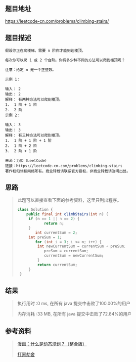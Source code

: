 
## 题目地址
 https://leetcode-cn.com/problems/climbing-stairs/ 

## 题目描述
```
假设你正在爬楼梯。需要 n 阶你才能到达楼顶。

每次你可以爬 1 或 2 个台阶。你有多少种不同的方法可以爬到楼顶呢？

注意：给定 n 是一个正整数。

示例 1：

输入： 2
输出： 2
解释： 有两种方法可以爬到楼顶。
1.  1 阶 + 1 阶
2.  2 阶
示例 2：

输入： 3
输出： 3
解释： 有三种方法可以爬到楼顶。
1.  1 阶 + 1 阶 + 1 阶
2.  1 阶 + 2 阶
3.  2 阶 + 1 阶

来源：力扣（LeetCode）
链接：https://leetcode-cn.com/problems/climbing-stairs
著作权归领扣网络所有。商业转载请联系官方授权，非商业转载请注明出处。
```

## 思路

>   此题可以直接查看下面的参考资料，这里只列出程序。
>
>   ```java
>class Solution {
>       public final int climbStairs(int n) {
>        if (n == 1 || n == 2) {
>               return n;
>        }
>           int currentSum = 2;
>        int preSum = 1;
>           for (int i = 3; i <= n; i++) {
>            int newCurrentSum = currentSum + preSum;
>               preSum = currentSum;
>               currentSum = newCurrentSum;
>            }
>            return currentSum;
>        }
>    }
>    ```
>    

## 结果

> 执行用时 :0 ms, 在所有 java 提交中击败了100.00%的用户
>
> 内存消耗 :33 MB, 在所有 java 提交中击败了72.84%的用户

## 参考资料

> [漫画：什么是动态规划？（整合版）](https://mp.weixin.qq.com/s/3h9iqU4rdH3EIy5m6AzXsg)
>
> [打家劫舍]( https://github.com/XujinquanGitHub/LeetCode-Thinking/blob/master/算法/easy/打家劫舍.md )